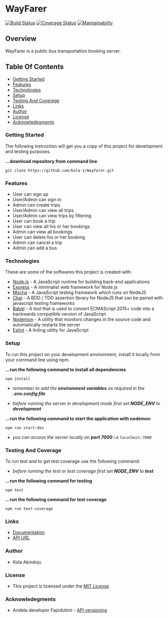 # WayFarer

[![Build Status](https://travis-ci.org/kola-1/WayFarer.svg?branch=develop)](https://travis-ci.org/kola-1/WayFarer)
[![Coverage Status](https://coveralls.io/repos/github/kola-1/WayFarer/badge.svg?branch=ch-improve-test-coverage-167335063)](https://coveralls.io/github/kola-1/WayFarer?branch=ch-improve-test-coverage-167335063)
[![Maintainability](https://api.codeclimate.com/v1/badges/42dcf35605b809b68a6f/maintainability)](https://codeclimate.com/github/kola-1/WayFarer/maintainability)

## Overview
WayFarer is a public bus transportation booking server.

## Table Of Contents
- [Getting Started](#Getting-Started)
- [Features](#Features)
- [Technologies](#Technologies)
- [Setup](#Setup)
- [Testing And Coverage](#Testing-And-Coverage)
- [Links](#Links)
- [Author](#Author)
- [License](#License)
- [Acknowledegments](#Acknowledegments)

### Getting Started
The following instruction will get you a copy of this project for development and testing purposes.

**...download repository from command line**
```
git clone https://github.com/kola-1/WayFarer.git
```
### Features
- User can sign up
- User/Admin can sign in
- Admin can create trips
- User/Admin can view all trips
- User/Admin can view trips by filtering
- User can book a trip
- User can view all his or her bookings
- Admin can view all bookings
- User can delete his or her booking
- Admin can cancel a trip
- Admin can add a bus

### Technologies
These are some of the softwares this project is created with:

- [Node.js](https://www.nodejs.org) - A JavaScript runtime for building back-end applications
- [Express](https://www.expressjs.com) - A minimalist web framework for Node.js
- [Mocha](https://www.mochajs.org/) - A JavaScript testing framework which runs on NodeJS
- [Chai](https://www.chaijs.com/) - A BDD / TDD assertion library for NodeJS that can be paired with javascript testing frameworks
- [Babel](https://www.babeljs.io/) -  A tool that is used to convert ECMAScript 2015+ code into a backwards compatible version of JavaScript
- [Nodemon](https://www.npmjs.com/package/nodemon) -  A utility that monitors changes in the source code and automatically restarts the server
- [Eslint](https://www.eslint.org/) - A linting utility for JavaScript

### Setup
To run this project on your development environment, install it locally from your command line using npm.



**...run the following command to install all dependencies**
```
npm install
```

- *remember to add the **environment variables** as required in the **.env.config file***

- *before running the server in development mode first set **NODE_ENV** to **development***

**...run the following command to start the application with nodemon**
```
npm run start-dev
```

- *you can access the server locally on **port 7000** i.e `localhost:7000`*

### Testing And Coverage
To run test and to get test coverage use the following command:

- *before running the test or test coverage first set **NODE_ENV** to **test***

**...run the following command for testing**
```
npm test
```

**...run the following command for test coverage**
```
npm run test-coverage
```

### Links
- [Documentation](https://wayfarer-1.herokuapp.com/api/v1/docs)
- [API URL](https://wayfarer-1.herokuapp.com/)

### Author
- Kola Akindoju
  
### License
- This project is licensed under the [MIT License](LICENSE)
  
### Acknowledegments
- Andela developer Fajodutimi - [API versioning](https://www.youtube.com/watch?v=QOe6VSe3U3w) 